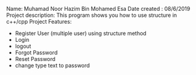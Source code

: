 
Name: Muhamad Noor Hazim Bin Mohamed Esa
Date created : 08/6/2019
Project description: This program shows you how to use structure in c++/cpp
Project Features:
- Register User (multiple user) using structure method
- Login
- logout
- Forgot Password
- Reset Password
- change type text to password